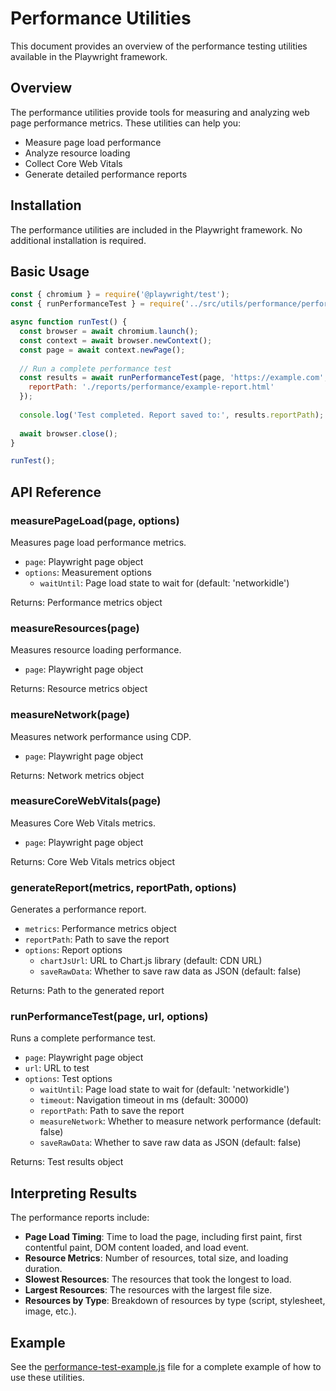 # Performance Utilities

This document provides an overview of the performance testing utilities available in the Playwright framework.

## Overview

The performance utilities provide tools for measuring and analyzing web page performance metrics. These utilities can help you:

- Measure page load performance
- Analyze resource loading
- Collect Core Web Vitals
- Generate detailed performance reports

## Installation

The performance utilities are included in the Playwright framework. No additional installation is required.

## Basic Usage

```javascript
const { chromium } = require('@playwright/test');
const { runPerformanceTest } = require('../src/utils/performance/performanceUtils');

async function runTest() {
  const browser = await chromium.launch();
  const context = await browser.newContext();
  const page = await context.newPage();
  
  // Run a complete performance test
  const results = await runPerformanceTest(page, 'https://example.com', {
    reportPath: './reports/performance/example-report.html'
  });
  
  console.log('Test completed. Report saved to:', results.reportPath);
  
  await browser.close();
}

runTest();
```

## API Reference

### measurePageLoad(page, options)

Measures page load performance metrics.

- `page`: Playwright page object
- `options`: Measurement options
  - `waitUntil`: Page load state to wait for (default: 'networkidle')

Returns: Performance metrics object

### measureResources(page)

Measures resource loading performance.

- `page`: Playwright page object

Returns: Resource metrics object

### measureNetwork(page)

Measures network performance using CDP.

- `page`: Playwright page object

Returns: Network metrics object

### measureCoreWebVitals(page)

Measures Core Web Vitals metrics.

- `page`: Playwright page object

Returns: Core Web Vitals metrics object

### generateReport(metrics, reportPath, options)

Generates a performance report.

- `metrics`: Performance metrics object
- `reportPath`: Path to save the report
- `options`: Report options
  - `chartJsUrl`: URL to Chart.js library (default: CDN URL)
  - `saveRawData`: Whether to save raw data as JSON (default: false)

Returns: Path to the generated report

### runPerformanceTest(page, url, options)

Runs a complete performance test.

- `page`: Playwright page object
- `url`: URL to test
- `options`: Test options
  - `waitUntil`: Page load state to wait for (default: 'networkidle')
  - `timeout`: Navigation timeout in ms (default: 30000)
  - `reportPath`: Path to save the report
  - `measureNetwork`: Whether to measure network performance (default: false)
  - `saveRawData`: Whether to save raw data as JSON (default: false)

Returns: Test results object

## Interpreting Results

The performance reports include:

- **Page Load Timing**: Time to load the page, including first paint, first contentful paint, DOM content loaded, and load event.
- **Resource Metrics**: Number of resources, total size, and loading duration.
- **Slowest Resources**: The resources that took the longest to load.
- **Largest Resources**: The resources with the largest file size.
- **Resources by Type**: Breakdown of resources by type (script, stylesheet, image, etc.).

## Example

See the [performance-test-example.js](../examples/performance-test-example.js) file for a complete example of how to use these utilities.